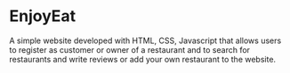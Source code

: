 # EnjoyEat
A simple website developed with HTML, CSS, Javascript that allows users to register as customer or owner of a restaurant and to search for restaurants and write reviews or add your own restaurant to the website.
